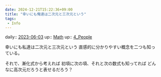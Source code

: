 ```yaml
---
date: 2024-12-21T15:22:36+09:00
title: "幸いにも俺達は二次元と三次元という"
tags:
 - Info
---
```


daily:: [2023-06-03](/Daily_Note/2023-06-03.md)
up:: [Math](../Bar/Novel/Topics/Math.md)
up:: [4_People](../Bar/Novel/Nacaria/4_People.md)

幸いにも私達は二次元と三次元という
直感的に分かりやすい概念を二つも知っている。

それで、漸化式から考えれば
初項に次の項、それと次の数式も知ってれば
どんなに高次元だろうと表せるだろう？